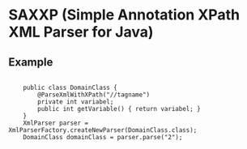 SAXXP (Simple Annotation XPath XML Parser for Java)
===================================================

Example
-------
<code>
    public class DomainClass {
        @ParseXmlWithXPath("//tagname")
        private int variabel;
        public int getVariable() { return variabel; }
    }
    XmlParser parser = XmlParserFactory.createNewParser(DomainClass.class);
    DomainClass domainClass = parser.parse("<tagname>2</tagname>");
</code>